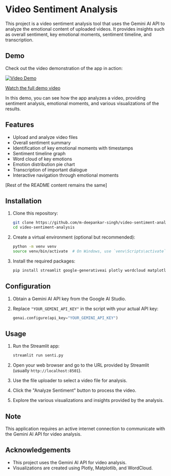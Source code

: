 # Video Sentiment Analysis

This project is a video sentiment analysis tool that uses the Gemini AI API to analyze the emotional content of uploaded videos. It provides insights such as overall sentiment, key emotional moments, sentiment timeline, and transcription.

## Demo

Check out the video demonstration of the app in action:

[![Video Demo](https://i.imgur.com/7jVyeIy.png)](https://streamable.com/yi9hof)

[Watch the full demo video](https://streamable.com/yi9hof)

In this demo, you can see how the app analyzes a video, providing sentiment analysis, emotional moments, and various visualizations of the results.

## Features

- Upload and analyze video files
- Overall sentiment summary
- Identification of key emotional moments with timestamps
- Sentiment timeline graph
- Word cloud of key emotions
- Emotion distribution pie chart
- Transcription of important dialogue
- Interactive navigation through emotional moments

[Rest of the README content remains the same]

## Installation

1. Clone this repository:
   ```bash
   git clone https://github.com/m-deepankar-singh/video-sentiment-analysis.git
   cd video-sentiment-analysis
   ```

2. Create a virtual environment (optional but recommended):
   ```bash
   python -m venv venv
   source venv/bin/activate  # On Windows, use `venv\Scripts\activate`
   ```

3. Install the required packages:
   ```bash
   pip install streamlit google-generativeai plotly wordcloud matplotlib pandas
   ```

## Configuration

1. Obtain a Gemini AI API key from the Google AI Studio.

2. Replace `"YOUR_GEMINI_API_KEY"` in the script with your actual API key:
   ```python
   genai.configure(api_key="YOUR_GEMINI_API_KEY")
   ```

## Usage

1. Run the Streamlit app:
   ```bash
   streamlit run senti.py
   ```

2. Open your web browser and go to the URL provided by Streamlit (usually `http://localhost:8501`).

3. Use the file uploader to select a video file for analysis.

4. Click the "Analyze Sentiment" button to process the video.

5. Explore the various visualizations and insights provided by the analysis.

## Note

This application requires an active internet connection to communicate with the Gemini AI API for video analysis.


## Acknowledgements

- This project uses the Gemini AI API for video analysis.
- Visualizations are created using Plotly, Matplotlib, and WordCloud.
